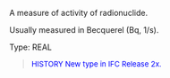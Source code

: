 ﻿A measure of activity of radionuclide.

Usually measured in Becquerel (Bq, 1/s).

Type: REAL

> <font size="-1" color="#0000FF">HISTORY New type in IFC Release 2x.
</font>